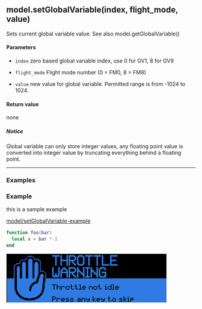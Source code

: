 <!-- This file was generated by the script. Do not edit it, any changes will be lost! -->

## model.setGlobalVariable(index, flight_mode, value)



Sets current global variable value. See also model.getGlobalVariable()


#### Parameters

* `index`  zero based global variable index, use 0 for GV1, 8 for GV9

* `flight_mode`  Flight mode number (0 = FM0, 8 = FM8)

* `value`  new value for global variable. Permitted range is
from -1024 to 1024.



#### Return value

none

##### Notice
Global variable can only store integer values,
any floating point value is converted into integer value
by truncating everything behind a floating point.




---

### Examples

### Example

this is a sample example


<a class="dlbtn" href="https://raw.githubusercontent.com/opentx/lua-reference-guide/opentx_2.2/model/setGlobalVariable-example.lua">model/setGlobalVariable-example</a>

```lua
function foo(bar)
  local x = bar * 2
end
```

![](setGlobalVariable-example.png)

